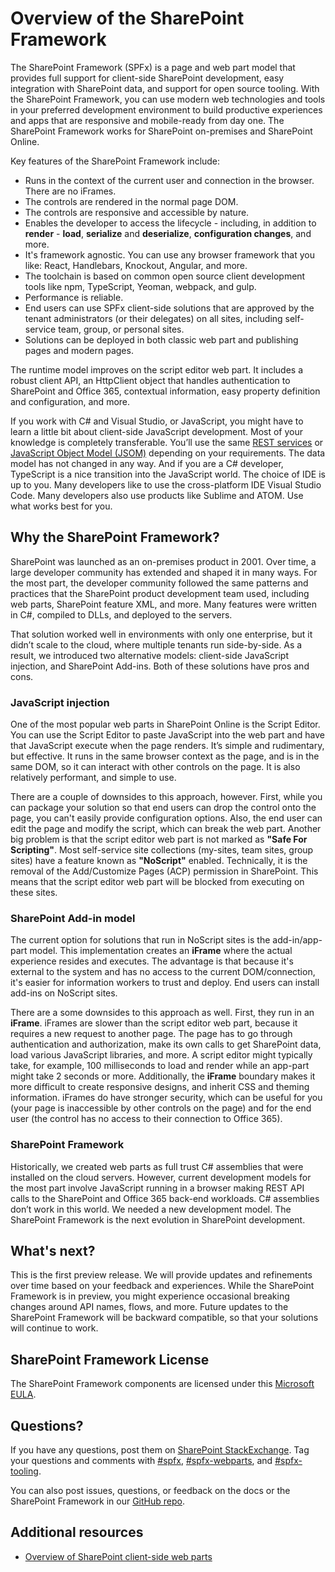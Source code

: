 # Overview of the SharePoint Framework

The SharePoint Framework (SPFx) is a page and web part model that provides full support for client-side SharePoint development, easy integration with SharePoint data, and support for open source tooling. With the SharePoint Framework, you can use modern web technologies and tools in your preferred development environment to build productive experiences and apps that are responsive and mobile-ready from day one. The SharePoint Framework works for SharePoint on-premises and SharePoint Online.
 
Key features of the SharePoint Framework include:

* Runs in the context of the current user and connection in the browser. There are no iFrames.
* The controls are rendered in the normal page DOM.
* The controls are responsive and accessible by nature.
* Enables the developer to access the lifecycle - including, in addition to **render** -  **load**, **serialize** and **deserialize**, **configuration changes**, and more.
* It's framework agnostic. You can use any browser framework that you like: React, Handlebars, Knockout, Angular, and more.
* The toolchain is based on common open source client development tools like npm, TypeScript, Yeoman, webpack, and gulp.
* Performance is reliable.
* End users can use SPFx client-side solutions that are approved by the tenant administrators (or their delegates) on all sites, including self-service team, group, or personal sites. 
* Solutions can be deployed in both classic web part and publishing pages and modern pages.
 
The runtime model improves on the script editor web part. It includes a robust client API, an HttpClient object that handles authentication to SharePoint and Office 365, contextual information, easy property definition and configuration, and more. 

If you work with C# and Visual Studio, or JavaScript, you might have to learn a little bit about client-side JavaScript development. Most of your knowledge is completely transferable. You’ll use the same [REST services](https://msdn.microsoft.com/en-us/library/office/jj860569.aspx) or [JavaScript Object Model (JSOM)](https://msdn.microsoft.com/en-us/library/office/jj193034.aspx) depending on your requirements. The data model has not changed in any way. And if you are a C# developer, TypeScript is a nice transition into the JavaScript world. The choice of IDE is up to you. Many developers like to use the cross-platform IDE Visual Studio Code. Many developers also use products like Sublime and ATOM. Use what works best for you.

## Why the SharePoint Framework?

SharePoint was launched as an on-premises product in 2001. Over time, a large developer community has extended and shaped it in many ways. For the most part, the developer community followed the same patterns and practices that the SharePoint product development team used, including web parts, SharePoint feature XML, and more. Many features were written in C#, compiled to DLLs, and deployed to the servers.
 
That solution worked well in environments with only one enterprise, but it didn’t scale to the cloud, where multiple tenants run side-by-side. As a result, we introduced two alternative models: client-side JavaScript injection, and SharePoint Add-ins. Both of these solutions have pros and cons. 

### JavaScript injection

One of the most popular web parts in SharePoint Online is the Script Editor. You can use the Script Editor to paste JavaScript into the web part and have that JavaScript execute when the page renders. It’s simple and rudimentary, but effective. It runs in the same browser context as the page, and is in the same DOM, so it can interact with other controls on the page.  It is also relatively performant, and simple to use. 

There are a couple of downsides to this approach, however. First, while you can package your solution so that end users can drop the control onto the page, you can't easily provide configuration options. Also, the end user can edit the page and modify the script, which can break the web part. Another big problem is that the script editor web part is not marked as **"Safe For Scripting"**.  Most self-service site collections (my-sites, team sites, group sites) have a feature known as **"NoScript"** enabled. Technically, it is the removal of the Add/Customize Pages (ACP) permission in SharePoint. This means that the script editor web part will be blocked from executing on these sites.  

### SharePoint Add-in model

The current option for solutions that run in NoScript sites is the add-in/app-part model. This implementation creates an **iFrame** where the actual experience resides and executes. The advantage is that because it's external to the system and has no access to the current DOM/connection, it's easier for information workers to trust and deploy. End users can install add-ins on NoScript sites. 

There are a some downsides to this approach as well. First, they run in an **iFrame**. iFrames are slower than the script editor web part, because it requires a new request to another page. The page has to go through authentication and authorization, make its own calls to get SharePoint data, load various JavaScript libraries, and more. A script editor might typically take, for example, 100 milliseconds to load and render while an app-part might take 2 seconds or more. Additionally, the **iFrame** boundary makes it more difficult to create responsive designs, and inherit CSS and theming information. iFrames do have stronger security, which can be useful  for you (your page is inaccessible by other controls on the page) and for the end user (the control has no access to their connection to Office 365).


### SharePoint Framework 

Historically, we created web parts as full trust C# assemblies that were installed on the cloud servers. However, current development models for the most part involve JavaScript running in a browser making REST API calls to the SharePoint and Office 365 back-end workloads. C# assemblies don’t work in this world. We needed a new development model. The SharePoint Framework is the next evolution in SharePoint development.

## What's next?

This is the first preview release. We will provide updates and refinements over time based on your feedback and experiences. While the SharePoint Framework is in preview, you might experience occasional breaking changes around API names, flows, and more. Future updates to the SharePoint Framework will be backward compatible, so that your solutions will continue to work.

## SharePoint Framework License

The SharePoint Framework components are licensed under this [Microsoft EULA](https://github.com/SharePoint/sp-dev-docs/blob/master/Microsoft%20Sharepoint%20Framework%20Preview%20EULA.DOCX).

## Questions?

If you have any questions, post them on [SharePoint StackExchange](http://sharepoint.stackexchange.com/). Tag your questions and comments with [#spfx](http://sharepoint.stackexchange.com/tags/spfx/), [#spfx-webparts](http://sharepoint.stackexchange.com/tags/spfx-webparts/), and [#spfx-tooling](http://sharepoint.stackexchange.com/tags/spfx-tooling/). 

You can also post issues, questions, or feedback on the docs or the SharePoint Framework in our [GitHub repo](https://github.com/SharePoint/sp-dev-docs/issues).

## Additional resources

- [Overview of SharePoint client-side web parts](./web-parts/overview-client-side-web-parts)
